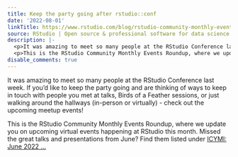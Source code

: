```yaml
---
title: Keep the party going after rstudio::conf
date: '2022-08-01'
linkTitle: https://www.rstudio.com/blog/rstudio-community-monthly-events-roundup-august-2022/
source: RStudio | Open source & professional software for data science teams on RStudio
description: |-
  <p>It was amazing to meet so many people at the RStudio Conference last week. If you’d like to keep the party going and are thinking of ways to keep in touch with people you met at talks, Birds of a Feather sessions, or just walking around the hallways (in-person or virtually) - check out the upcoming meetup events!</p>
  <p>This is the RStudio Community Monthly Events Roundup, where we update you on upcoming virtual events happening at RStudio this month. Missed the great talks and presentations from June? Find them listed under <a href="#icymi-june-2022-events">ICYMI: June 2022 ...
disable_comments: true
---
```

<p>It was amazing to meet so many people at the RStudio Conference last week. If you’d like to keep the party going and are thinking of ways to keep in touch with people you met at talks, Birds of a Feather sessions, or just walking around the hallways (in-person or virtually) - check out the upcoming meetup events!</p>
<p>This is the RStudio Community Monthly Events Roundup, where we update you on upcoming virtual events happening at RStudio this month. Missed the great talks and presentations from June? Find them listed under <a href="#icymi-june-2022-events">ICYMI: June 2022 ...